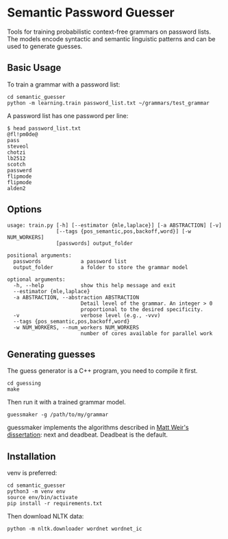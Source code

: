 # Semantic Password Guesser

Tools for training probabilistic context-free grammars on password lists. The
models encode syntactic and semantic linguistic patterns and can be used to
generate guesses.

## Basic Usage

To train a grammar with a password list:

```
cd semantic_guesser  
python -m learning.train password_list.txt ~/grammars/test_grammar
```

A password list has one password per line:

```
$ head password_list.txt
@fl!pm0de@
pass
steveol
chotzi
lb2512
scotch
passwerd
flipmode
flipmode
alden2
```

## Options

```
usage: train.py [-h] [--estimator {mle,laplace}] [-a ABSTRACTION] [-v]
                [--tags {pos_semantic,pos,backoff,word}] [-w NUM_WORKERS]
                [passwords] output_folder

positional arguments:
  passwords             a password list
  output_folder         a folder to store the grammar model

optional arguments:
  -h, --help            show this help message and exit
  --estimator {mle,laplace}
  -a ABSTRACTION, --abstraction ABSTRACTION
                        Detail level of the grammar. An integer > 0
                        proportional to the desired specificity.
  -v                    verbose level (e.g., -vvv)
  --tags {pos_semantic,pos,backoff,word}
  -w NUM_WORKERS, --num_workers NUM_WORKERS
                        number of cores available for parallel work

```


## Generating guesses

The guess generator is a C++ program, you need to compile it first.

```
cd guessing
make
```

Then run it with a trained grammar model.

```
guessmaker -g /path/to/my/grammar
```

guessmaker implements the algorithms described in [Matt Weir's dissertation][1]: next and deadbeat. Deadbeat is the default.

## Installation

venv is preferred:

```
cd semantic_guesser
python3 -m venv env
source env/bin/activate
pip install -r requirements.txt
```

Then download NLTK data:

```
python -m nltk.downloader wordnet wordnet_ic
```

[1]: http://purl.flvc.org/fsu/fd/FSU_migr_etd-1213 "Weir, C. M. (2010). Using Probabilistic Techniques to Aid in Password Cracking Attacks."